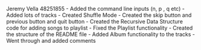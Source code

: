 Jeremy Vella 48251855
    - Added the command line inputs (n, p , q etc)
    - Added lots of tracks
    - Created Shuffle Mode
    - Created the skip button and previous button and quit button
    - Created the Recursive Data Structure code for adding songs to playlist
    - Fixed the Playlist functionality
    - Created the structure of the README file
    - Added Album functionality to the tracks
    - Went through and added comments